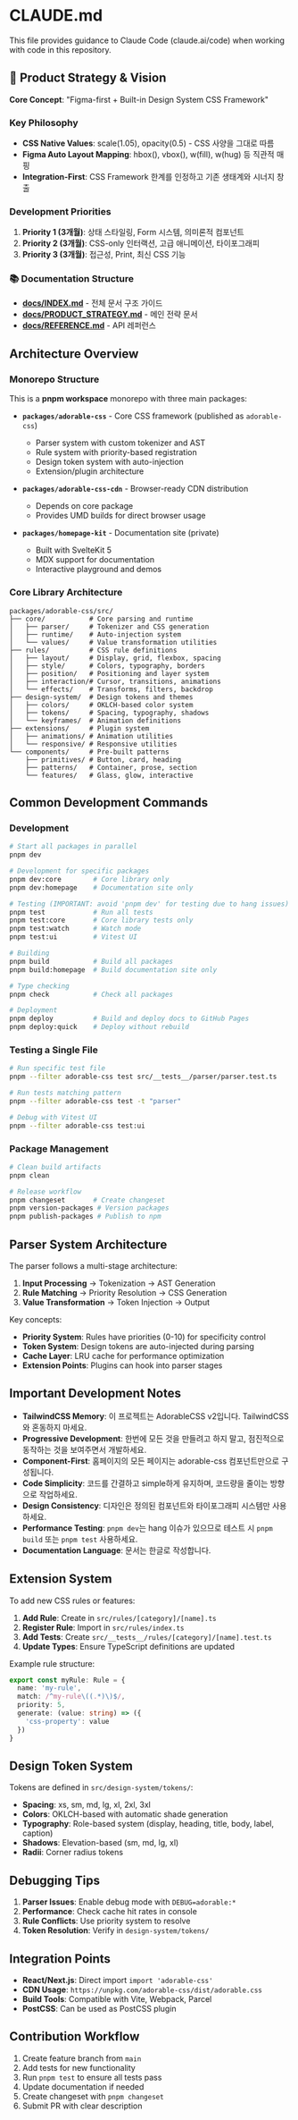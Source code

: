 # CLAUDE.md

This file provides guidance to Claude Code (claude.ai/code) when working with code in this repository.

## 🎯 Product Strategy & Vision

**Core Concept**: "Figma-first + Built-in Design System CSS Framework"

### Key Philosophy
- **CSS Native Values**: scale(1.05), opacity(0.5) - CSS 사양을 그대로 따름
- **Figma Auto Layout Mapping**: hbox(), vbox(), w(fill), w(hug) 등 직관적 매핑
- **Integration-First**: CSS Framework 한계를 인정하고 기존 생태계와 시너지 창출

### Development Priorities
1. **Priority 1 (3개월)**: 상태 스타일링, Form 시스템, 의미론적 컴포넌트
2. **Priority 2 (3개월)**: CSS-only 인터랙션, 고급 애니메이션, 타이포그래피
3. **Priority 3 (3개월)**: 접근성, Print, 최신 CSS 기능

### 📚 Documentation Structure
- **[docs/INDEX.md](./docs/INDEX.md)** - 전체 문서 구조 가이드
- **[docs/PRODUCT_STRATEGY.md](./docs/PRODUCT_STRATEGY.md)** - 메인 전략 문서  
- **[docs/REFERENCE.md](/docs/reference)** - API 레퍼런스

## Architecture Overview

### Monorepo Structure
This is a **pnpm workspace** monorepo with three main packages:

- **`packages/adorable-css`** - Core CSS framework (published as `adorable-css`)
  - Parser system with custom tokenizer and AST
  - Rule system with priority-based registration
  - Design token system with auto-injection
  - Extension/plugin architecture
  
- **`packages/adorable-css-cdn`** - Browser-ready CDN distribution
  - Depends on core package
  - Provides UMD builds for direct browser usage
  
- **`packages/homepage-kit`** - Documentation site (private)
  - Built with SvelteKit 5
  - MDX support for documentation
  - Interactive playground and demos

### Core Library Architecture
```
packages/adorable-css/src/
├── core/           # Core parsing and runtime
│   ├── parser/     # Tokenizer and CSS generation
│   ├── runtime/    # Auto-injection system
│   └── values/     # Value transformation utilities
├── rules/          # CSS rule definitions
│   ├── layout/     # Display, grid, flexbox, spacing
│   ├── style/      # Colors, typography, borders
│   ├── position/   # Positioning and layer system
│   ├── interaction/# Cursor, transitions, animations
│   └── effects/    # Transforms, filters, backdrop
├── design-system/  # Design tokens and themes
│   ├── colors/     # OKLCH-based color system
│   ├── tokens/     # Spacing, typography, shadows
│   └── keyframes/  # Animation definitions
├── extensions/     # Plugin system
│   ├── animations/ # Animation utilities
│   └── responsive/ # Responsive utilities
└── components/     # Pre-built patterns
    ├── primitives/ # Button, card, heading
    ├── patterns/   # Container, prose, section
    └── features/   # Glass, glow, interactive
```

## Common Development Commands

### Development
```bash
# Start all packages in parallel
pnpm dev

# Development for specific packages
pnpm dev:core        # Core library only
pnpm dev:homepage    # Documentation site only

# Testing (IMPORTANT: avoid 'pnpm dev' for testing due to hang issues)
pnpm test            # Run all tests
pnpm test:core       # Core library tests only
pnpm test:watch      # Watch mode
pnpm test:ui         # Vitest UI

# Building
pnpm build           # Build all packages
pnpm build:homepage  # Build documentation site only

# Type checking
pnpm check           # Check all packages

# Deployment
pnpm deploy          # Build and deploy docs to GitHub Pages
pnpm deploy:quick    # Deploy without rebuild
```

### Testing a Single File
```bash
# Run specific test file
pnpm --filter adorable-css test src/__tests__/parser/parser.test.ts

# Run tests matching pattern
pnpm --filter adorable-css test -t "parser"

# Debug with Vitest UI
pnpm --filter adorable-css test:ui
```

### Package Management
```bash
# Clean build artifacts
pnpm clean

# Release workflow
pnpm changeset       # Create changeset
pnpm version-packages # Version packages
pnpm publish-packages # Publish to npm
```

## Parser System Architecture

The parser follows a multi-stage architecture:

1. **Input Processing** → Tokenization → AST Generation
2. **Rule Matching** → Priority Resolution → CSS Generation
3. **Value Transformation** → Token Injection → Output

Key concepts:
- **Priority System**: Rules have priorities (0-10) for specificity control
- **Token System**: Design tokens are auto-injected during parsing
- **Cache Layer**: LRU cache for performance optimization
- **Extension Points**: Plugins can hook into parser stages

## Important Development Notes

- **TailwindCSS Memory**: 이 프로젝트는 AdorableCSS v2입니다. TailwindCSS와 혼동하지 마세요.
- **Progressive Development**: 한번에 모든 것을 만들려고 하지 말고, 점진적으로 동작하는 것을 보여주면서 개발하세요.
- **Component-First**: 홈페이지의 모든 페이지는 adorable-css 컴포넌트만으로 구성됩니다.
- **Code Simplicity**: 코드를 간결하고 simple하게 유지하며, 코드량을 줄이는 방향으로 작업하세요.
- **Design Consistency**: 디자인은 정의된 컴포넌트와 타이포그래피 시스템만 사용하세요.
- **Performance Testing**: `pnpm dev`는 hang 이슈가 있으므로 테스트 시 `pnpm build` 또는 `pnpm test` 사용하세요.
- **Documentation Language**: 문서는 한글로 작성합니다.

## Extension System

To add new CSS rules or features:

1. **Add Rule**: Create in `src/rules/[category]/[name].ts`
2. **Register Rule**: Import in `src/rules/index.ts`
3. **Add Tests**: Create `src/__tests__/rules/[category]/[name].test.ts`
4. **Update Types**: Ensure TypeScript definitions are updated

Example rule structure:
```typescript
export const myRule: Rule = {
  name: 'my-rule',
  match: /^my-rule\((.*)\)$/,
  priority: 5,
  generate: (value: string) => ({
    'css-property': value
  })
}
```

## Design Token System

Tokens are defined in `src/design-system/tokens/`:
- **Spacing**: xs, sm, md, lg, xl, 2xl, 3xl
- **Colors**: OKLCH-based with automatic shade generation
- **Typography**: Role-based system (display, heading, title, body, label, caption)
- **Shadows**: Elevation-based (sm, md, lg, xl)
- **Radii**: Corner radius tokens

## Debugging Tips

1. **Parser Issues**: Enable debug mode with `DEBUG=adorable:*`
2. **Performance**: Check cache hit rates in console
3. **Rule Conflicts**: Use priority system to resolve
4. **Token Resolution**: Verify in `design-system/tokens/`

## Integration Points

- **React/Next.js**: Direct import `import 'adorable-css'`
- **CDN Usage**: `https://unpkg.com/adorable-css/dist/adorable.css`
- **Build Tools**: Compatible with Vite, Webpack, Parcel
- **PostCSS**: Can be used as PostCSS plugin

## Contribution Workflow

1. Create feature branch from `main`
2. Add tests for new functionality
3. Run `pnpm test` to ensure all tests pass
4. Update documentation if needed
5. Create changeset with `pnpm changeset`
6. Submit PR with clear description